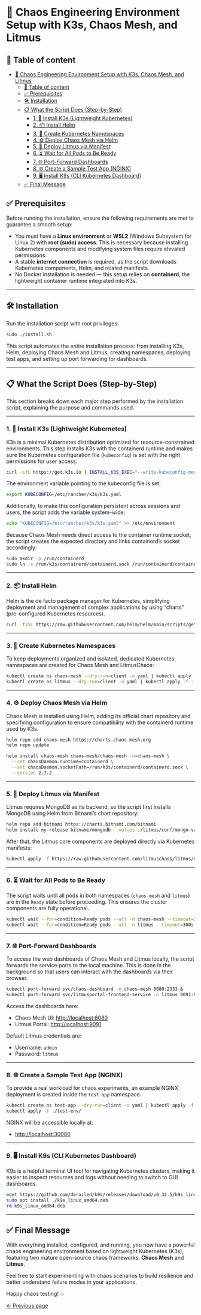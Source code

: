 # 🚀 Chaos Engineering Environment Setup with K3s, Chaos Mesh, and Litmus

## 📜 Table of content
- [🚀 Chaos Engineering Environment Setup with K3s, Chaos Mesh, and Litmus](#-chaos-engineering-environment-setup-with-k3s-chaos-mesh-and-litmus)
  - [📜 Table of content](#-table-of-content)
  - [✅ Prerequisites](#-prerequisites)
  - [🛠️ Installation](#️-installation)
  - [📋 What the Script Does (Step-by-Step)](#-what-the-script-does-step-by-step)
    - [1. 🧱 Install K3s (Lightweight Kubernetes)](#1--install-k3s-lightweight-kubernetes)
    - [2. 📦 Install Helm](#2--install-helm)
    - [3. 🧪 Create Kubernetes Namespaces](#3--create-kubernetes-namespaces)
    - [4. ⚙️ Deploy Chaos Mesh via Helm](#4-️-deploy-chaos-mesh-via-helm)
    - [5. 🧬 Deploy Litmus via Manifest](#5--deploy-litmus-via-manifest)
    - [6. ⏳ Wait for All Pods to Be Ready](#6--wait-for-all-pods-to-be-ready)
    - [7. 🌐 Port-Forward Dashboards](#7--port-forward-dashboards)
    - [8. 🌐 Create a Sample Test App (NGINX)](#8--create-a-sample-test-app-nginx)
    - [9. 🖥️ Install K9s (CLI Kubernetes Dashboard)](#9-️-install-k9s-cli-kubernetes-dashboard)
  - [✅ Final Message](#-final-message)

## ✅ Prerequisites

Before running the installation, ensure the following requirements are met to guarantee a smooth setup:

- You must have a **Linux environment** or **WSL2** (Windows Subsystem for Linux 2) with **root (sudo) access**. This is necessary because installing Kubernetes components and modifying system files require elevated permissions.
- A stable **internet connection** is required, as the script downloads Kubernetes components, Helm, and related manifests.
- No Docker installation is needed — this setup relies on **containerd**, the lightweight container runtime integrated into K3s.

---

## 🛠️ Installation

Run the installation script with root privileges:

```bash
sudo ./install.sh
```

This script automates the entire installation process: from installing K3s, Helm, deploying Chaos Mesh and Litmus, creating namespaces, deploying test apps, and setting up port forwarding for dashboards.

---

## 📋 What the Script Does (Step-by-Step)

This section breaks down each major step performed by the installation script, explaining the purpose and commands used.

---

### 1. 🧱 Install K3s (Lightweight Kubernetes)

K3s is a minimal Kubernetes distribution optimized for resource-constrained environments. This step installs K3s with the containerd runtime and makes sure the Kubernetes configuration file (`kubeconfig`) is set with the right permissions for user access.

```bash
curl -sfL https://get.k3s.io | INSTALL_K3S_EXEC="--write-kubeconfig-mode=644" sh -
```

The environment variable pointing to the kubeconfig file is set:

```bash
export KUBECONFIG=/etc/rancher/k3s/k3s.yaml
```

Additionally, to make this configuration persistent across sessions and users, the script adds the variable system-wide:

```bash
echo "KUBECONFIG=/etc/rancher/k3s/k3s.yaml" >> /etc/environment
```

Because Chaos Mesh needs direct access to the container runtime socket, the script creates the expected directory and links containerd’s socket accordingly:

```bash
sudo mkdir -p /run/containerd
sudo ln -s /run/k3s/containerd/containerd.sock /run/containerd/containerd.sock
```

---

### 2. 📦 Install Helm

Helm is the de facto package manager for Kubernetes, simplifying deployment and management of complex applications by using “charts” (pre-configured Kubernetes resources).

```bash
curl -fsSL https://raw.githubusercontent.com/helm/helm/main/scripts/get-helm-3 | bash
```

---

### 3. 🧪 Create Kubernetes Namespaces

To keep deployments organized and isolated, dedicated Kubernetes namespaces are created for Chaos Mesh and LitmusChaos:

```bash
kubectl create ns chaos-mesh --dry-run=client -o yaml | kubectl apply -f -
kubectl create ns litmus --dry-run=client -o yaml | kubectl apply -f -
```

---

### 4. ⚙️ Deploy Chaos Mesh via Helm

Chaos Mesh is installed using Helm, adding its official chart repository and specifying configuration to ensure compatibility with the containerd runtime used by K3s.

```bash
helm repo add chaos-mesh https://charts.chaos-mesh.org
helm repo update

helm install chaos-mesh chaos-mesh/chaos-mesh -n=chaos-mesh \
  --set chaosDaemon.runtime=containerd \
  --set chaosDaemon.socketPath=/run/k3s/containerd/containerd.sock \
  --version 2.7.2
```

---

### 5. 🧬 Deploy Litmus via Manifest

Litmus requires MongoDB as its backend, so the script first installs MongoDB using Helm from Bitnami’s chart repository:

```bash
helm repo add bitnami https://charts.bitnami.com/bitnami
helm install my-release bitnami/mongodb --values ./litmus/conf/mongo-values.yml -n litmus
```

After that, the Litmus core components are deployed directly via Kubernetes manifests:

```bash
kubectl apply -f https://raw.githubusercontent.com/litmuschaos/litmus/master/mkdocs/docs/3.16.0/litmus-getting-started.yaml -n litmus
```

---

### 6. ⏳ Wait for All Pods to Be Ready

The script waits until all pods in both namespaces (`chaos-mesh` and `litmus`) are in the `Ready` state before proceeding. This ensures the cluster components are fully operational.

```bash
kubectl wait --for=condition=Ready pods --all -n chaos-mesh --timeout=300s
kubectl wait --for=condition=Ready pods --all -n litmus --timeout=300s
```

---

### 7. 🌐 Port-Forward Dashboards

To access the web dashboards of Chaos Mesh and Litmus locally, the script forwards the service ports to the local machine. This is done in the background so that users can interact with the dashboards via their browser.

```bash
kubectl port-forward svc/chaos-dashboard -n chaos-mesh 8080:2333 &
kubectl port-forward svc/litmusportal-frontend-service -n litmus 9091:9091 &
```

Access the dashboards here:

- Chaos Mesh UI: [http://localhost:8080](http://localhost:8080)
- Litmus Portal: [http://localhost:9091](http://localhost:9091)

Default Litmus credentials are:

- Username: `admin`
- Password: `litmus`

---

### 8. 🌐 Create a Sample Test App (NGINX)

To provide a real workload for chaos experiments, an example NGINX deployment is created inside the `test-app` namespace.

```bash
kubectl create ns test-app --dry-run=client -o yaml | kubectl apply -f -
kubectl apply -f ./test-env/
```

NGINX will be accessible locally at:

- [http://localhost:30080](http://localhost:30080)

---

### 9. 🖥️ Install K9s (CLI Kubernetes Dashboard)

K9s is a helpful terminal UI tool for navigating Kubernetes clusters, making it easier to inspect resources and logs without needing to switch to GUI dashboards.

```bash
wget https://github.com/derailed/k9s/releases/download/v0.32.5/k9s_linux_amd64.deb
sudo apt install ./k9s_linux_amd64.deb
rm k9s_linux_amd64.deb
```

---

## ✅ Final Message

With everything installed, configured, and running, you now have a powerful chaos engineering environment based on lightweight Kubernetes (K3s), featuring two mature open-source chaos frameworks: **Chaos Mesh** and **Litmus**.

Feel free to start experimenting with chaos scenarios to build resilience and better understand failure modes in your applications.

Happy chaos testing! 💥

<p align="left">
  <a href="./01_goal_of_the_poc.md">← Previous page</a>
</p>
